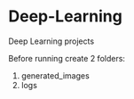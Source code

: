 # Deep-Learning
Deep Learning projects

Before running create 2 folders:
  1) generated_images
  2) logs
  
 
